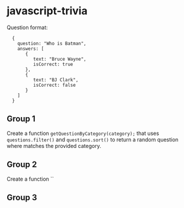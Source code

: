 # javascript-trivia

Question format:
```
  {
    question: "Who is Batman",
    answers: [
       {
          text: "Bruce Wayne",
          isCorrect: true
       },
       {
          text: "BJ Clark",
          isCorrect: false
       }
    ]
  }
```

## Group 1
Create a function `getQuestionByCategory(category);` that uses `questions.filter()` and `questions.sort()` to return a random question where matches the provided category.

## Group 2 
Create a function `` 

## Group 3 

